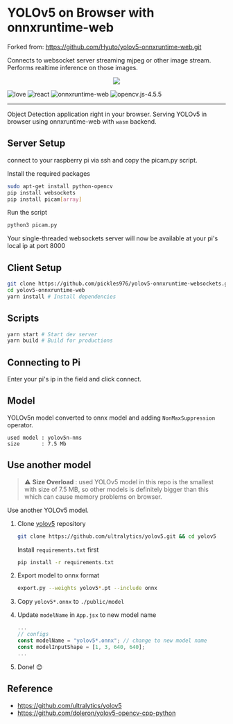# YOLOv5 on Browser with onnxruntime-web

Forked from: https://github.com/Hyuto/yolov5-onnxruntime-web.git

Connects to websocket server streaming mjpeg or other image stream. Performs realtime inference on those images.

<p align="center">
  <img src="./sample.png" />
</p>

![love](https://img.shields.io/badge/Made%20with-🖤-white)
![react](https://img.shields.io/badge/React-blue?logo=react)
![onnxruntime-web](https://img.shields.io/badge/onnxruntime--web-white?logo=onnx&logoColor=black)
![opencv.js-4.5.5](https://img.shields.io/badge/opencv.js-4.5.5-green?logo=opencv)

---

Object Detection application right in your browser.
Serving YOLOv5 in browser using onnxruntime-web with `wasm` backend.

## Server Setup

connect to your raspberry pi via ssh and copy the picam.py script.

Install the required packages
```bash
sudo apt-get install python-opencv
pip install websockets
pip install picam[array]
```

Run the script
```bash
python3 picam.py
```

Your single-threaded websockets server will now be available at your pi's local ip at port 8000

## Client Setup

```bash
git clone https://github.com/pickles976/yolov5-onnxruntime-websockets.git
cd yolov5-onnxruntime-web
yarn install # Install dependencies
```

## Scripts

```bash
yarn start # Start dev server
yarn build # Build for productions
```

## Connecting to Pi

Enter your pi's ip in the field and click connect.

## Model

YOLOv5n model converted to onnx model and adding `NonMaxSuppression` operator.

```
used model : yolov5n-nms
size       : 7.5 Mb
```

## Use another model

> :warning: **Size Overload** : used YOLOv5 model in this repo is the smallest with size of 7.5 MB, so other models is definitely bigger than this which can cause memory problems on browser.

Use another YOLOv5 model.

1. Clone [yolov5](https://github.com/ultralytics/yolov5) repository

   ```bash
   git clone https://github.com/ultralytics/yolov5.git && cd yolov5
   ```

   Install `requirements.txt` first

   ```bash
   pip install -r requirements.txt
   ```

2. Export model to onnx format
   ```bash
   export.py --weights yolov5*.pt --include onnx
   ```
3. Copy `yolov5*.onnx` to `./public/model`
4. Update `modelName` in `App.jsx` to new model name
   ```jsx
   ...
   // configs
   const modelName = "yolov5*.onnx"; // change to new model name
   const modelInputShape = [1, 3, 640, 640];
   ...
   ```
5. Done! 😊

## Reference

- https://github.com/ultralytics/yolov5
- https://github.com/doleron/yolov5-opencv-cpp-python
